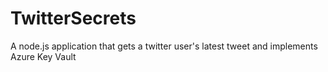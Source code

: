 # TwitterSecrets

A node.js application that gets a twitter user's latest tweet and implements Azure Key Vault
